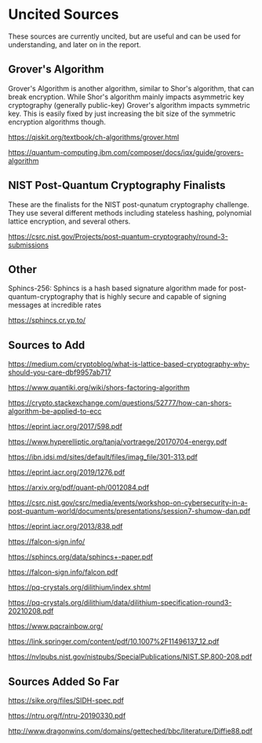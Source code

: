 # Uncited Sources
These sources are currently uncited, but are useful and can be used for understanding, and later on in the report.

## Grover's Algorithm
Grover's Algorithm is another algorithm, similar to Shor's algorithm, that can break encryption. While Shor's algorithm mainly impacts asymmetric key cryptography (generally public-key) Grover's algorithm impacts symmetric key.
This is easily fixed by just increasing the bit size of the symmetric encryption algorithms though. 

https://qiskit.org/textbook/ch-algorithms/grover.html

https://quantum-computing.ibm.com/composer/docs/iqx/guide/grovers-algorithm

## NIST Post-Quantum Cryptography Finalists
These are the finalists for the NIST post-qunatum cryptography challenge. They use several different methods including stateless hashing, polynomial lattice encryption, and several others.

https://csrc.nist.gov/Projects/post-quantum-cryptography/round-3-submissions

## Other
Sphincs-256: Sphincs is a hash based signature algorithm made for post-quantum-cryptography that is highly secure and capable of signing messages at incredible rates

https://sphincs.cr.yp.to/



## Sources to Add

https://medium.com/cryptoblog/what-is-lattice-based-cryptography-why-should-you-care-dbf9957ab717

https://www.quantiki.org/wiki/shors-factoring-algorithm

https://crypto.stackexchange.com/questions/52777/how-can-shors-algorithm-be-applied-to-ecc

https://eprint.iacr.org/2017/598.pdf

https://www.hyperelliptic.org/tanja/vortraege/20170704-energy.pdf

https://ibn.idsi.md/sites/default/files/imag_file/301-313.pdf

https://eprint.iacr.org/2019/1276.pdf

https://arxiv.org/pdf/quant-ph/0012084.pdf

https://csrc.nist.gov/csrc/media/events/workshop-on-cybersecurity-in-a-post-quantum-world/documents/presentations/session7-shumow-dan.pdf

https://eprint.iacr.org/2013/838.pdf

https://falcon-sign.info/

https://sphincs.org/data/sphincs+-paper.pdf

https://falcon-sign.info/falcon.pdf

https://pq-crystals.org/dilithium/index.shtml

https://pq-crystals.org/dilithium/data/dilithium-specification-round3-20210208.pdf

https://www.pqcrainbow.org/

https://link.springer.com/content/pdf/10.1007%2F11496137_12.pdf

https://nvlpubs.nist.gov/nistpubs/SpecialPublications/NIST.SP.800-208.pdf




## Sources Added So Far
https://sike.org/files/SIDH-spec.pdf

https://ntru.org/f/ntru-20190330.pdf

http://www.dragonwins.com/domains/getteched/bbc/literature/Diffie88.pdf

